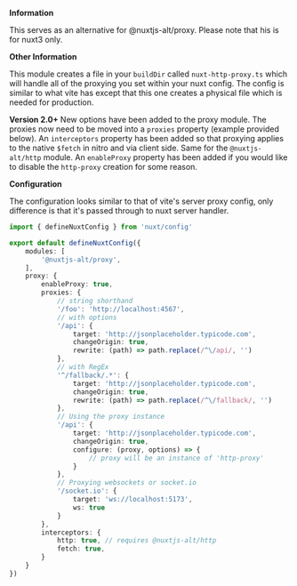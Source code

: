 **Information**

This serves as an alternative for @nuxtjs-alt/proxy. Please note that his is for nuxt3 only.

**Other Information**

This module creates a file in your `buildDir` called `nuxt-http-proxy.ts` which will handle all of the proxying you set within your nuxt config. The config is similar to what vite has except that this one creates a physical file which is needed for production.

**Version 2.0+**
New options have been added to the proxy module. The proxies now need to be moved into a `proxies` property (example provided below). An `interceptors` property has been added so that proxying applies to the native `$fetch` in nitro and via client side. Same for the `@nuxtjs-alt/http` module. An `enableProxy` property has been added if you would like to disable the `http-proxy` creation for some reason.

**Configuration**

The configuration looks similar to that of vite's server proxy config, only difference is that it's passed through to nuxt server handler.

```ts
import { defineNuxtConfig } from 'nuxt/config'

export default defineNuxtConfig({
    modules: [
        '@nuxtjs-alt/proxy',
    ],
    proxy: {
        enableProxy: true,
        proxies: {
            // string shorthand
            '/foo': 'http://localhost:4567',
            // with options
            '/api': {
                target: 'http://jsonplaceholder.typicode.com',
                changeOrigin: true,
                rewrite: (path) => path.replace(/^\/api/, '')
            },
            // with RegEx
            '^/fallback/.*': {
                target: 'http://jsonplaceholder.typicode.com',
                changeOrigin: true,
                rewrite: (path) => path.replace(/^\/fallback/, '')
            },
            // Using the proxy instance
            '/api': {
                target: 'http://jsonplaceholder.typicode.com',
                changeOrigin: true,
                configure: (proxy, options) => {
                    // proxy will be an instance of 'http-proxy'
                }
            },
            // Proxying websockets or socket.io
            '/socket.io': {
                target: 'ws://localhost:5173',
                ws: true
            }
        },
        interceptors: {
            http: true, // requires @nuxtjs-alt/http
            fetch: true,
        }
    }
})

```